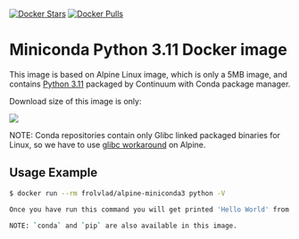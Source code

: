[![Docker Stars](https://img.shields.io/docker/stars/frolvlad/alpine-miniconda3.svg?style=flat-square)](https://hub.docker.com/r/frolvlad/alpine-miniconda3/)
[![Docker Pulls](https://img.shields.io/docker/pulls/frolvlad/alpine-miniconda3.svg?style=flat-square)](https://hub.docker.com/r/frolvlad/alpine-miniconda3/)


Miniconda Python 3.11 Docker image
=================================

This image is based on Alpine Linux image, which is only a 5MB image, and contains
[Python 3.11](https://www.python.org/) packaged by Continuum with Conda package manager.

Download size of this image is only:

[![](https://images.microbadger.com/badges/image/frolvlad/alpine-miniconda3.svg)](http://microbadger.com/images/frolvlad/alpine-miniconda3 "Get your own image badge on microbadger.com")

NOTE: Conda repositories contain only Glibc linked packaged binaries for Linux,
so we have to use
[glibc workaround](https://github.com/gliderlabs/docker-alpine/issues/11) on
Alpine.


Usage Example
-------------

```bash
$ docker run --rm frolvlad/alpine-miniconda3 python -V

Once you have run this command you will get printed 'Hello World' from Python!

NOTE: `conda` and `pip` are also available in this image.
